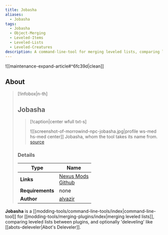 ```yaml
---
title: Jobasha
aliases:
  - Jobasha
tags:
  - Jobasha
  - Object-Merging
  - Leveled-Items
  - Leveled-Lists
  - Leveled-Creatures
description: A command-line-tool for merging leveled lists, comparing leveled lists between plugins, and optionally 'deleveling' like Abot's Deleveler.
---
```


![[maintenance-expand-article#^6fc39d|clean]]

## About

> [!infobox|n-th]
> 
> ## Jobasha
> 
> > [!caption|center wfull txt-s]
> > 
> > ![[screenshot-of-morrowind-npc-jobasha.jpg|profile ws-med hs-med center]]
> > Jobasha, whom the tool takes its name from.
> > [source](https://en.m.uesp.net/wiki/File:MW-npc-Jobasha.jpg)
> 
> ### Details
> 
> | Type | Name |
> | --- | --- |
> | **Links** | [Nexus Mods](https://www.nexusmods.com/morrowind/mods/52707)<br>[Github](https://github.com/alvazir/jobasha/) |
> | **Requirements** | none |
> | **Author** | [alvazir](https://next.nexusmods.com/profile/alvazir/about-me?gameId=100) |

**Jobasha** is a [[modding-tools/command-line-tools/index|command-line-tool]] for [[modding-tools/merging-plugins/index|merging leveled lists]], comparing leveled lists between plugins, and optionally 'deleveling' like [[abots-deleveler|Abot's Deleveler]].
